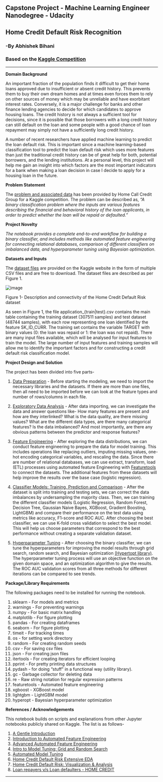 ## <b> Capstone Project - Machine Learning Engineer Nanodegree - Udacity </b>

## <b>  Home Credit Default Risk Recognition </b>

### <b> -By Abhishek Bihani </b>

### Based on the [Kaggle Competition]((https://www.kaggle.com/c/home-credit-default-risk/overview))

---

<b> Domain Background </b>

An important fraction of the population finds it difficult to get their home loans approved due to insufficient or absent credit history. This prevents them to buy their own dream homes and at times even forces them to rely on other sources of money which may be unreliable and have exorbitant interest rates. Conversely, it is a major challenge for banks and other finance lending agencies to decide for which candidates to approve housing loans. The credit history is not always a sufficient tool for decisions, since it is possible that those borrowers with a long credit history can still default on the loan and some people with a good chance of loan repayment may simply not have a sufficiently long credit history. 

A number of recent researchers have applied machine learning to predict the loan default risk. This is important since a machine learning-based classification tool to predict the loan default risk which uses more features than just the traditional credit history can be of great help for both, potential borrowers, and the lending institutions. At a personal level, this project will help me gain an insight into which factors are the most important indicators for a bank when making a loan decision in case I decide to apply for a housing loan in the future.

<b> Problem Statement </b>

The [problem and associated data](https://www.kaggle.com/c/home-credit-default-risk/overview) has been provided by Home Call Credit Group for a Kaggle competition. The problem can be described as, <i> “A binary classification problem where the inputs are various features describing the financial and behavioral history of the loan applicants, in order to predict whether the loan will be repaid or defaulted.” </i> 

<b> Project Novelty </b>

<i> The notebook provides a complete end-to-end workflow for building a binary classifier, and includes methods like automated feature engineering for connecting relational databases, comparison of different classifiers on imbalanced data, and hyperparameter tuning using Bayesian optimization. </i>

<b> Datasets and Inputs </b>

The [dataset files](https://www.kaggle.com/c/home-credit-default-risk/data) are provided on the Kaggle website in the form of multiple CSV files and are free to download. The dataset files are described as per Figure 1.

![image](https://storage.googleapis.com/kaggle-media/competitions/home-credit/home_credit.png)
 
Figure 1- Description and connectivity of the Home Credit Default Risk dataset

As seen in Figure 1, the file application_{train|test}.csv contains the main table containing the training dataset (307511 samples) and test dataset (48744 samples), with each row representing one loan identified by the feature SK_ID_CURR. The training set contains the variable TARGET with binary values (0: the loan was repaid or 1: the loan was not repaid). There are many input files available, which will be analysed for input features to train the model. The large number of input features and training samples will allow me to identify the important factors and for constructing a credit default risk classification model.

<b> Project Design and Solution </b>

The project has been divided into five parts-

1. <u>Data Preparation</u> - Before starting the modeling, we need to import the necessary libraries and the datasets. If there are more than one files, then all need to be imported before we can look at the feature types and number of rows/columns in each file. 

2. <u>Exploratory Data Analysis</u> - After data importing, we can investigate the data and answer questions like- How many features are present and how are they interlinked? What is the data quality, are there missing values? What are the different data types, are there many categorical features? Is the data imbalanced? And most importantly, are there any obvious patterns between the predictor and response features? 

3. <u>Feature Engineering</u> - After exploring the data distributions, we can conduct feature engineering to prepare the data for model training. This includes operations like replacing outliers, imputing missing values, one-hot encoding categorical variables, and rescaling the data. Since there are number of relational databases, we can use extract, transform, load (ETL) processes using automated feature Engineering with [Featuretools](https://www.featuretools.com/) to connect the datasets. The additional features from these datasets will help improve the results over the base case (logistic regression). 

4. <u>Classifier Models: Training, Prediction and Comparison</u> - After the dataset is split into training and testing sets, we can correct the data imbalances by undersampling the majority class. Then, we can training the different classifier models (Logistic Regression, Random Forest, Decision Tree, Gaussian Naive Bayes, XGBoost, Gradient Boosting, LightGBM) and compare their performance on the test data using metrics like accuracy, F1-score and ROC AUC. After choosing the best classifier, we can use K-fold cross validation to select the best model. This will help us choose parameters that correspond to the best performance without creating a separate validation dataset.

5. <u>Hyperparameter Tuning</u> - After choosing the binary classifier, we can tune the hyperparameters for improving the model results through grid search, random search, and Bayesian optimization [(Hypertopt library)](https://github.com/hyperopt/hyperopt). The hyperparameter tuning process will use an objective function on the given domain space, and an optimization algorithm to give the results. The ROC AUC validation scores from all three methods for different iterations can be compared to see trends.

<b> Package/Library Requirements </b>

The following packages need to be installed for running the notebook.

1) sklearn  - For models and metrics<br>
2) warnings - For preventing warnings<br>
3) numpy - For basic matrix handling<br>
4) matplotlib - For figure plotting<br>
5) pandas - For creating dataframes<br>
6) seaborn - For figure plotting<br>
7) timeit - For tracking times<br>
8) os - for setting work directory<br>
9) random - For creating random seeds<br>
10) csv - For saving csv files<br>
11) json - For creating json files<br>
12) itertools - For creating iterators for efficient looping<br>
13) pprint - For pretty printing data structures<br>
14) pydash - for doing “stuff” in a functional way (utility library). <br>
15) gc -  Garbage collector for deleting data <br>
16) re - Raw string notation for regular expression patterns <br>
17) featuretools - Automated feature engineering <br>
18) xgboost - XGBoost model <br>
19) lightgbm - LightGBM model <br>
20) hyperopt - Bayesian hyperparameter optimization <br>

<b> References / Acknowledgements </b>

This notebook builds on scripts and explanations from other Jupyter notebooks publicly shared on Kaggle. The list is as follows-

1) [A Gentle Introduction](https://www.kaggle.com/willkoehrsen/start-here-a-gentle-introduction) <br>
2) [Introduction to Automated Feature Engineering](https://www.kaggle.com/willkoehrsen/automated-feature-engineering-basics) <br>
3) [Advanced Automated Feature Engineering](https://www.kaggle.com/willkoehrsen/tuning-automated-feature-engineering-exploratory) <br>
4) [Intro to Model Tuning: Grid and Random Search](https://www.kaggle.com/willkoehrsen/intro-to-model-tuning-grid-and-random-search) <br>
5) [Automated Model Tuning](https://www.kaggle.com/willkoehrsen/automated-model-tuning) <br>
6) [Home Credit Default Risk Extensive EDA](https://www.kaggle.com/gpreda/home-credit-default-risk-extensive-eda) <br>
7) [Home Credit Default Risk: Visualization & Analysis](https://www.kaggle.com/charlievbc/home-credit-default-risk-visualization-analysis) <br>
8) [Loan repayers v/s Loan defaulters - HOME CREDIT](https://www.kaggle.com/pavanraj159/loan-repayers-v-s-loan-defaulters-home-credit) <br>

---
